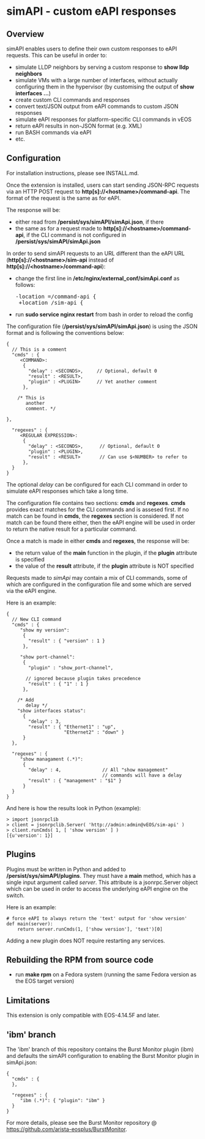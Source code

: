 # simAPI - custom eAPI responses

## Overview
simAPI enables users to define their own custom responses to eAPI requests. This can be useful in order to:
 - simulate LLDP neighbors by serving a custom response to **show lldp neighbors**
 - simulate VMs with a large number of interfaces, without actually configuring them in the hypervisor (by customising the output of **show interfaces ...**)
 - create custom CLI commands and responses
 - convert text/JSON output from eAPI commands to custom JSON responses
 - simulate eAPI responses for platform-specific CLI commands in vEOS
 - return eAPI results in non-JSON format (e.g. XML)
 - run BASH commands via eAPI
 - etc.

## Configuration
For installation instructions, please see INSTALL.md.

Once the extension is installed, users can start sending JSON-RPC requests via an HTTP POST request to **http[s]://\<hostname\>/command-api**. The format of the request is the same as for eAPI.

The response will be:
 - either read from **/persist/sys/simAPI/simApi.json**, if there
 - the same as for a request made to **http[s]://\<hostname\>/command-api**, if the CLI command is not configured in **/persist/sys/simAPI/simApi.json**

In order to send simAPI requests to an URL different than the eAPI URL (**http[s]://\<hostname\>/sim-api** instead of **http[s]://\<hostname\>/command-api**):

 - change the first line in **/etc/nginx/external_conf/simApi.conf** as follows:

    <pre>-location =/command-api {
    +location /sim-api {</pre>

 - run **sudo service nginx restart** from bash in order to reload the config

The configuration file (**/persist/sys/simAPI/simApi.json**) is using the JSON format and is following the conventions below:

```
{
  // This is a comment
  "cmds" : {
     <COMMAND>:
      { 
        "delay" : <SECONDS>,     // Optional, default 0       
        "result" : <RESULT>,
        "plugin" : <PLUGIN>      // Yet another comment
      },

    /* This is
       another 
       comment. */

},

  "regexes" : {
     <REGULAR EXPRESSION>:
      { 
        "delay" : <SECONDS>,      // Optional, default 0       
        "plugin" : <PLUGIN>,
        "result" : <RESULT>       // Can use $<NUMBER> to refer to 
      },
  }
}
```

The optional *delay* can be configured for each CLI command in order to simulate eAPI responses which take a long time.

The configuration file contains two sections: **cmds** and **regexes**. **cmds** provides exact matches for the CLI commands and is assesed first. If no match can be found in **cmds**, the **regexes** section is considered. If not match can be found there either, then the eAPI engine will be used in order to return the native result for a particular command.

Once a match is made in either **cmds** and **regexes**, the response will be:
 - the return value of the **main** function in the plugin, if the **plugin** attribute is specified
 - the value of the **result** attribute, if the **plugin** attribute is NOT specified

Requests made to *simApi* may contain a mix of CLI commands, some of which are configured in the configuration file and some which are served via the eAPI engine.

Here is an example:
```
{
  // New CLI command
  "cmds" : {
     "show my version": 
      { 
        "result" : { "version" : 1 } 
      },

     "show port-channel": 
      { 
        "plugin" : "show_port-channel",

       // ignored because plugin takes precedence
        "result" : { "1" : 1 } 
      },

    /* Add
       delay */
    "show interfaces status": 
      { 
        "delay" : 3,
        "result" : { "Ethernet1" : "up",
                     "Ethernet2" : "down" } 
      }
  },

  "regexes" : {
     "show managament (.*)": 
      { 
        "delay" : 4,               // All "show management" 
                                   // commands will have a delay
        "result" : { "management" : "$1" } 
      }
  }
}
```

And here is how the results look in Python (example):
```
> import jsonrpclib
> client = jsonrpclib.Server( 'http://admin:admin@vEOS/sim-api' )
> client.runCmds( 1, [ 'show version' ] )
[{u'version': 1}]
```

## Plugins

Plugins must be written in Python and added to **/persist/sys/simAPI/plugins**. They must have a **main** method, which has a single input argument called *server*. This attribute is a jsonrpc.Server object which can be used in order to access the underlying eAPI engine on the switch.

Here is an example:

```
# force eAPI to always return the 'text' output for 'show version'
def main(server):
    return server.runCmds(1, ['show version'], 'text')[0]
```

Adding a new plugin does NOT require restarting any services.

## Rebuilding the RPM from source code

 - run **make rpm** on a Fedora system (running the same Fedora version as the EOS target version)

## Limitations

This extension is only compatible with EOS-4.14.5F and later.

## 'ibm' branch
The 'ibm' branch of this repository contains the Burst Monitor plugin (ibm) and defaults the simAPI configuration to enabling the Burst Monitor plugin in simApi.json:

```
{
  "cmds" : {
  },

  "regexes" : {
     "ibm (.*)": { "plugin": "ibm" }
  }
}
```
For more details, please see the Burst Monitor repository @ https://github.com/arista-eosplus/BurstMonitor.

